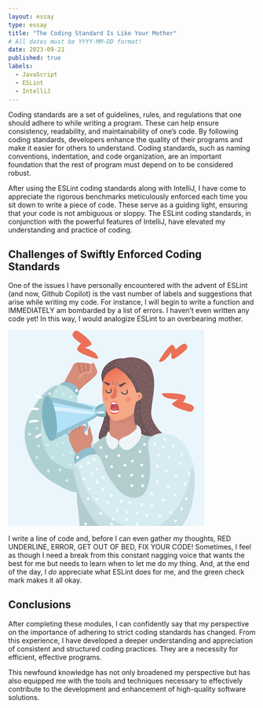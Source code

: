 ```yaml
---
layout: essay
type: essay
title: "The Coding Standard Is Like Your Mother"
# All dates must be YYYY-MM-DD format!
date: 2023-09-21
published: true
labels:
  - JavaScript
  - ESLint
  - IntelliJ
---
```

Coding standards are a set of guidelines, rules, and regulations that one should adhere to while writing a program. These can help ensure consistency, readability, and maintainability of one’s code. By following coding standards, developers enhance the quality of their programs and make it easier for others to understand. Coding standards, such as naming conventions, indentation, and code organization, are an important foundation that the rest of program must depend on to be considered robust.

After using the ESLint coding standards along with IntelliJ, I have come to appreciate the rigorous benchmarks meticulously enforced each time you sit down to write a piece of code. These serve as a guiding light, ensuring that your code is not ambiguous or sloppy. The ESLint coding standards, in conjunction with the powerful features of IntelliJ, have elevated my understanding and practice of coding.

## Challenges of Swiftly Enforced Coding Standards

One of the issues I have personally encountered with the advent of ESLint (and now, Github Copilot) is the vast number of labels and suggestions that arise while writing my code. For instance, I will begin to write a function and IMMEDIATELY am bombarded by a list of errors. I haven’t even written any code yet! In this way, I would analogize ESLint to an overbearing mother.

<img src="../img/essays/coding-standards/abusivemom.jpg" width="400">

I write a line of code and, before I can even gather my thoughts, RED UNDERLINE, ERROR, GET OUT OF BED, FIX YOUR CODE! Sometimes, I feel as though I need a break from this constant nagging voice that wants the best for me but needs to learn when to let me do my thing. And, at the end of the day, I *do* appreciate what ESLint does for me, and the green check mark makes it all okay.

## Conclusions

After completing these modules, I can confidently say that my perspective on the importance of adhering to strict coding standards has changed. From this experience, I have developed a deeper understanding and appreciation of consistent and structured coding practices. They are a necessity for efficient, effective programs.

This newfound knowledge has not only broadened my perspective but has also equipped me with the tools and techniques necessary to effectively contribute to the development and enhancement of high-quality software solutions.
